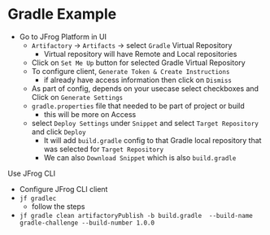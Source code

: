 # Gradle Example

- Go to JFrog Platform in UI
  - `Artifactory` -> `Artifacts` -> select `Gradle` Virtual Repository
    - Virtual repository will have Remote and Local repositories
  - Click on `Set Me Up` button for selected Gradle Virtual Repository
  - To configure client, `Generate Token & Create Instructions`
    - if already have access information then click on `Dismiss`
  - As part of config, depends on your usecase select checkboxes and Click on `Generate Settings`
  - `gradle.properties` file that needed to be part of project or build 
    - this will be more on Access
  - select `Deploy Settings` under `Snippet` and select `Target Repository` and click `Deploy`
    - It will add `build.gradle` config to that Gradle local repository that was selected for `Target Repository`
    - We can also `Download Snippet` which is also `build.gradle` 


Use JFrog CLI 
- Configure JFrog CLI client
- `jf gradlec` 
  - follow the steps
- `jf gradle clean artifactoryPublish -b build.gradle  --build-name gradle-challenge --build-number 1.0.0`

